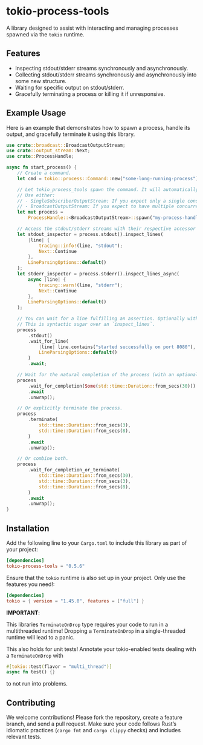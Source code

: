 # tokio-process-tools

A library designed to assist with interacting and managing processes spawned via the `tokio` runtime.

## Features

- Inspecting stdout/stderr streams synchronously and asynchronously.
- Collecting stdout/stderr streams synchronously and asynchronously into some new structure.
- Waiting for specific output on stdout/stderr.
- Gracefully terminating a process or killing it if unresponsive.

## Example Usage

Here is an example that demonstrates how to spawn a process, handle its output, and gracefully terminate it using this
library.

```rust
use crate::broadcast::BroadcastOutputStream;
use crate::output_stream::Next;
use crate::ProcessHandle;

async fn start_process() {
    // Create a command.
    let cmd = tokio::process::Command::new("some-long-running-process");

    // Let tokio_process_tools spawn the command. It will automatically set up output capturing.
    // Use either:
    // - SingleSubscriberOutputStream: If you expect only a single consumer per stream.
    // - BroadcastOutputStream: If you expect to have multiple concurrent consumers per stream.
    let mut process =
        ProcessHandle::<BroadcastOutputStream>::spawn("my-process-handle", cmd).unwrap();

    // Access the stdout/stderr streams with their respective accessor functions.
    let stdout_inspector = process.stdout().inspect_lines(
        |line| {
            tracing::info!(line, "stdout");
            Next::Continue
        },
        LineParsingOptions::default()
    );
    let stderr_inspector = process.stderr().inspect_lines_async(
        async |line| {
            tracing::warn!(line, "stderr");
            Next::Continue
        },
        LineParsingOptions::default()
    );

    // You can wait for a line fulfilling an assertion. Optionally with a timeout.
    // This is syntactic sugar over an `inspect_lines`.
    process
        .stdout()
        .wait_for_line(
            |line| line.contains("started successfully on port 8080"),
            LineParsingOptions::default()
        )
        .await;

    // Wait for the natural completion of the process (with an optional timeout).
    process
        .wait_for_completion(Some(std::time::Duration::from_secs(30)))
        .await
        .unwrap();

    // Or explicitly terminate the process.
    process
        .terminate(
            std::time::Duration::from_secs(3),
            std::time::Duration::from_secs(8),
        )
        .await
        .unwrap();

    // Or combine both.
    process
        .wait_for_completion_or_terminate(
            std::time::Duration::from_secs(30),
            std::time::Duration::from_secs(3),
            std::time::Duration::from_secs(8),
        )
        .await
        .unwrap();
}
```

## Installation

Add the following line to your `Cargo.toml` to include this library as part of your project:

```toml
[dependencies]
tokio-process-tools = "0.5.6"
```

Ensure that the `tokio` runtime is also set up in your project. Only use the features you need!:

```toml
[dependencies]
tokio = { version = "1.45.0", features = ["full"] }
```

**IMPORTANT**:

This libraries `TerminateOnDrop` type requires your code to run in a multithreaded runtime! Dropping a
`TerminateOnDrop` in a single-threaded runtime will lead to a panic.

This also holds for unit tests! Annotate your tokio-enabled tests dealing with a `TerminateOnDrop` with

```rust
#[tokio::test(flavor = "multi_thread")]
async fn test() {}
```

to not run into problems.

## Contributing

We welcome contributions! Please fork the repository, create a feature branch, and send a pull request. Make sure your
code follows Rust’s idiomatic practices (`cargo fmt` and `cargo clippy` checks) and includes relevant tests.
